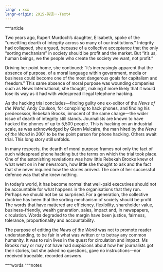 ```yaml
---
langr : xxx
langr-origin: 2015-英语一-Text4
---
```


^^^article

Two years ago, Rupert Murdoch’s daughter, Elisabeth, spoke of the “unsettling dearth of integrity across so many of our institutions.” Integrity had collapsed, she argued, because of a collective acceptance that the only “sorting mechanism” in society should be profit and the market. But “it’s us, human beings, we the people who create the society we want, not profit.”

Driving her point home, she continued: “It’s increasingly apparent that the absence of purpose, of a moral language within government, media or business could become one of the most dangerous goals for capitalism and freedom.” This same absence of moral purpose was wounding companies such as News International, she thought, making it more likely that it would lose its way as it had with widespread illegal telephone hacking.

As the hacking trial concludes—finding guilty one ex-editor of the _News of the World_, Andy Coulson, for conspiring to hack phones, and finding his predecessor, Rebekah Brooks, innocent of the same charge—the wider issue of dearth of integrity still stands. Journalists are known to have hacked the phones of up to 5,500 people. This is hacking on an industrial scale, as was acknowledged by Glenn Mulcaire, the man hired by the _News of the World_ in 2001 to be the point person for phone hacking. Others await trial. This long story still unfolds.

In many respects, the dearth of moral purpose frames not only the fact of such widespread phone hacking but the terms on which the trial took place. One of the astonishing revelations was how little Rebekah Brooks knew of what went on in her newsroom, how little she thought to ask and the fact that she never inquired how the stories arrived. The core of her successful defence was that she knew nothing.

In today’s world, it has become normal that well-paid executives should not be accountable for what happens in the organisations that they run. Perhaps we should not be so surprised. For a generation, the collective doctrine has been that the sorting mechanism of society should be profit. The words that have mattered are efficiency, flexibility, shareholder value, business-friendly, wealth generation, sales, impact and, in newspapers, circulation. Words degraded to the margin have been justice, fairness, tolerance, proportionality and accountability.

The purpose of editing the _News of the World_ was not to promote reader understanding, to be fair in what was written or to betray any common humanity. It was to ruin lives in the quest for circulation and impact. Ms Brooks may or may not have had suspicions about how her journalists got their stories, but she asked no questions, gave no instructions—nor received traceable, recorded answers.




^^^words
^^^notes
